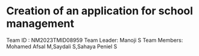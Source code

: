 # Creation of an application for school management
Team ID : NM2023TMID08959
Team Leader: Manoji S
Team Members: Mohamed Afsal M,Saydali S,Sahaya Peniel S
